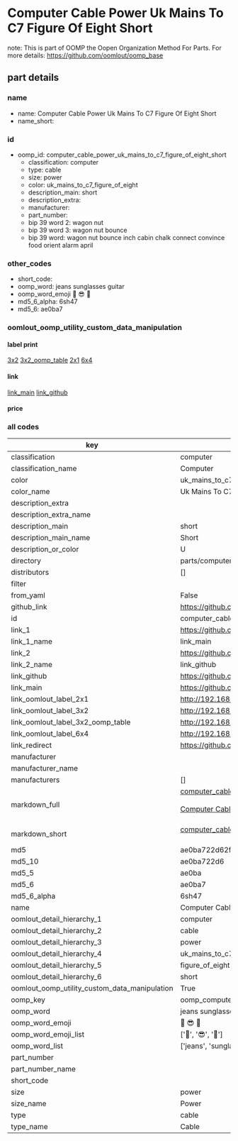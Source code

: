 # Computer Cable Power Uk Mains To C7 Figure Of Eight Short  

note: This is part of OOMP the Oopen Organization Method For Parts. For more details: https://github.com/oomlout/oomp_base

##  part details
  







### name
* name: Computer Cable Power Uk Mains To C7 Figure Of Eight Short
* name_short: 
### id
* oomp_id: computer_cable_power_uk_mains_to_c7_figure_of_eight_short
  * classification: computer
  * type: cable
  * size: power
  * color: uk_mains_to_c7_figure_of_eight
  * description_main: short
  * description_extra: 
  * manufacturer: 
  * part_number: 
  * bip 39 word 2: wagon nut
  * bip 39 word 3: wagon nut bounce
  * bip 39 word: wagon nut bounce inch cabin chalk connect convince food orient alarm april

### other_codes
* short_code: 
* oomp_word: jeans sunglasses guitar
* oomp_word_emoji :jeans: :sunglasses: :guitar:
* md5_6_alpha: 6sh47
* md5_6: ae0ba7






### oomlout_oomp_utility_custom_data_manipulation
#### label print
[3x2](http://192.168.1.245:1112/?label=oomp%206sh47)
[3x2_oomp_table](http://192.168.1.108:1112/?label=oomp%206sh47)
[2x1](http://192.168.1.242:1112/?label=oomp%206sh47)
[6x4](http://192.168.1.55:1112/?label=oomp%206sh47)    

#### link

[link_main](https://github.com/oomlout/oomlout_oomp_version_1_messy/tree/main/parts/computer_cable_power_uk_mains_to_c7_figure_of_eight_short) [link_github](https://github.com/oomlout/oomlout_oomp_version_1_messy/tree/main/parts/computer_cable_power_uk_mains_to_c7_figure_of_eight_short)                             

#### price







### all codes 
| key | value |  
| --- | --- |  
| classification | computer |  
| classification_name | Computer |  
| color | uk_mains_to_c7_figure_of_eight |  
| color_name | Uk Mains To C7 Figure Of Eight |  
| description_extra |  |  
| description_extra_name |  |  
| description_main | short |  
| description_main_name | Short |  
| description_or_color | U  |  
| directory | parts/computer_cable_power_uk_mains_to_c7_figure_of_eight_short |  
| distributors | [] |  
| filter |  |  
| from_yaml | False |  
| github_link | https://github.com/oomlout/oomlout_oomp_part_src/tree/main/parts/computer_cable_power_uk_mains_to_c7_figure_of_eight_short |  
| id | computer_cable_power_uk_mains_to_c7_figure_of_eight_short |  
| link_1 | https://github.com/oomlout/oomlout_oomp_version_1_messy/tree/main/parts/computer_cable_power_uk_mains_to_c7_figure_of_eight_short |  
| link_1_name | link_main |  
| link_2 | https://github.com/oomlout/oomlout_oomp_version_1_messy/tree/main/parts/computer_cable_power_uk_mains_to_c7_figure_of_eight_short |  
| link_2_name | link_github |  
| link_github | https://github.com/oomlout/oomlout_oomp_version_1_messy/tree/main/parts/computer_cable_power_uk_mains_to_c7_figure_of_eight_short |  
| link_main | https://github.com/oomlout/oomlout_oomp_version_1_messy/tree/main/parts/computer_cable_power_uk_mains_to_c7_figure_of_eight_short |  
| link_oomlout_label_2x1 | http://192.168.1.242:1112/?label=oomp%206sh47 |  
| link_oomlout_label_3x2 | http://192.168.1.245:1112/?label=oomp%206sh47 |  
| link_oomlout_label_3x2_oomp_table | http://192.168.1.108:1112/?label=oomp%206sh47 |  
| link_oomlout_label_6x4 | http://192.168.1.55:1112/?label=oomp%206sh47 |  
| link_redirect | https://github.com/oomlout/oomlout_oomp_version_1_messy/tree/main/parts/computer_cable_power_uk_mains_to_c7_figure_of_eight_short |  
| manufacturer |  |  
| manufacturer_name |  |  
| manufacturers | [] |  
| markdown_full | [computer_cable_power_uk_mains_to_c7_figure_of_eight_short](none)<br>[](none)<br>[Computer Cable Power Uk Mains To C7 Figure Of Eight Short](none)<br><br> |  
| markdown_short | [computer_cable_power_uk_mains_to_c7_figure_of_eight_short](none)<br><br> |  
| md5 | ae0ba722d62f85e4978fe72434e5efb2 |  
| md5_10 | ae0ba722d6 |  
| md5_5 | ae0ba |  
| md5_6 | ae0ba7 |  
| md5_6_alpha | 6sh47 |  
| name | Computer Cable Power Uk Mains To C7 Figure Of Eight Short |  
| oomlout_detail_hierarchy_1 | computer |  
| oomlout_detail_hierarchy_2 | cable |  
| oomlout_detail_hierarchy_3 | power |  
| oomlout_detail_hierarchy_4 | uk_mains_to_c7 |  
| oomlout_detail_hierarchy_5 | figure_of_eight |  
| oomlout_detail_hierarchy_6 | short |  
| oomlout_oomp_utility_custom_data_manipulation | True |  
| oomp_key | oomp_computer_cable_power_uk_mains_to_c7_figure_of_eight_short |  
| oomp_word | jeans sunglasses guitar |  
| oomp_word_emoji | :jeans: :sunglasses: :guitar: |  
| oomp_word_emoji_list | [':jeans:', ':sunglasses:', ':guitar:'] |  
| oomp_word_list | ['jeans', 'sunglasses', 'guitar'] |  
| part_number |  |  
| part_number_name |  |  
| short_code |  |  
| size | power |  
| size_name | Power |  
| type | cable |  
| type_name | Cable |  
